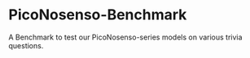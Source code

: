 # PicoNosenso-Benchmark
A Benchmark to test our PicoNosenso-series models on various trivia questions.
